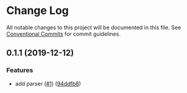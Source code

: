 # Change Log

All notable changes to this project will be documented in this file.
See [Conventional Commits](https://conventionalcommits.org) for commit guidelines.

## 0.1.1 (2019-12-12)


### Features

* add parser ([#1](https://github.com/devdigital/tson/issues/1)) ([94ddfb8](https://github.com/devdigital/tson/commit/94ddfb848df1b78d1fdc222fa804dfd680fc32f0))
